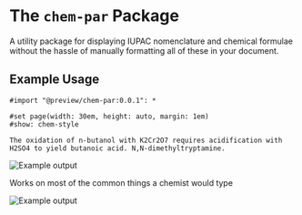 # The `chem-par` Package
A utility package for displaying IUPAC nomenclature and chemical formulae without the hassle of manually formatting all of these in your document.

## Example Usage

```typ
#import "@preview/chem-par:0.0.1": *

#set page(width: 30em, height: auto, margin: 1em)
#show: chem-style

The oxidation of n-butanol with K2Cr2O7 requires acidification with H2SO4 to yield butanoic acid. N,N-dimethyltryptamine.
```

![Example output](gallery/example.typ.png "Example Output")

Works on most of the common things a chemist would type

![Example output](gallery/test.typ.png "Example Output")